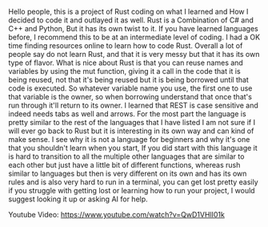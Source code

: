Hello people, this is a project of Rust coding on what I learned and How I decided to code it and outlayed it as well.
Rust is a Combination of C# and C++ and Python, But it has its own twist to it. If you have learned languages before,
I recommend this to be at an intermediate level of coding. I had a OK time finding resources online to learn how to 
code Rust. Overall a lot of people say do not learn Rust, and that it is very messy but that it has its own type of 
flavor. What is nice about Rust is that you can reuse names and variables by using the mut function, giving it a call 
in the code that it is being reused, not that it's being reused but it is being borrowed until that code is executed. 
So whatever variable name you use, the first one to use that variable is the owner, so when borrowing understand that 
once that's run through it'll return to its owner. I learned that REST is case sensitive and indeed needs tabs as 
well and arrows. For the most part the language is pretty similar to the rest of the languages that I have listed I am
not sure if I will ever go back to Rust but it is interesting in its own way and can kind of make sense. I see why it 
is not a language for beginners and why it's one that you shouldn't learn when you start, If you did start with this 
language it is hard to transition to all the multiple other languages that are similar to each other but just have a 
little bit of different functions, whereas rush similar to languages but then is very different on its own and has its 
own rules and is also very hard to run in a terminal, you can get lost pretty easily if you struggle with getting lost 
or learning how to run your project, I would suggest looking it up or asking AI for help.

Youtube Video: https://www.youtube.com/watch?v=QwD1VHlI01k
